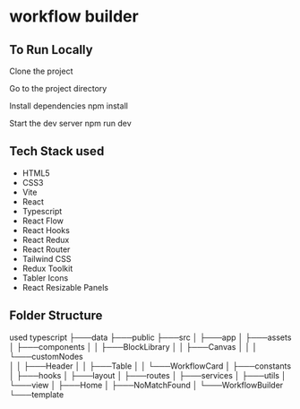 # workflow builder


## To Run Locally

Clone the project

Go to the project directory

Install dependencies
  npm install

Start the dev server
  npm run dev


## Tech Stack used

- HTML5
- CSS3
- Vite
- React
- Typescript
- React Flow
- React Hooks
- React Redux
- React Router
- Tailwind CSS
- Redux Toolkit
- Tabler Icons
- React Resizable Panels

## Folder Structure
used typescript
├───data
├───public
├───src
│   ├───app
│   ├───assets
│   ├───components
│   │   ├───BlockLibrary
│   │   ├───Canvas
│   │   │   └───customNodes      
│   │   ├───Header
│   │   ├───Table
│   │   └───WorkflowCard
│   ├───constants
│   ├───hooks
│   ├───layout
│   ├───routes
│   ├───services
│   ├───utils
│   └───view
│       ├───Home
│       ├───NoMatchFound
│       └───WorkflowBuilder
└───template


